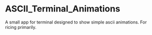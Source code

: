 # ASCII_Terminal_Animations
A small app for terminal designed to show simple ascii animations. For ricing primarily.
